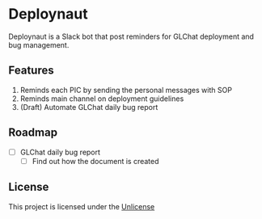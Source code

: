 # Deploynaut

Deploynaut is a Slack bot that post reminders for GLChat deployment and bug management.

## Features

1. Reminds each PIC by sending the personal messages with SOP
2. Reminds main channel on deployment guidelines
3. (Draft) Automate GLChat daily bug report

## Roadmap

- [ ] GLChat daily bug report
  - [ ] Find out how the document is created

## License

This project is licensed under the [Unlicense](./LICENSE)
